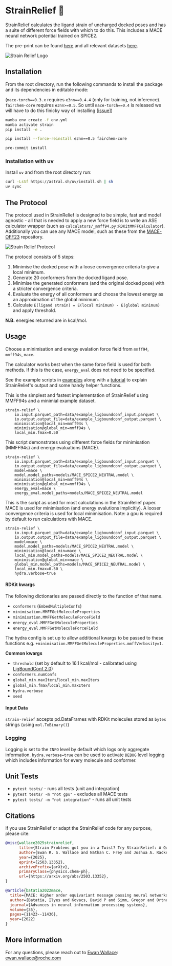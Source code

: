 # StrainRelief 💊
StrainRelief calculates the ligand strain of uncharged docked poses and has a suite of different force fields with which to do this. This includes a MACE neural network potential trained on SPICE2.

The pre-print can be found [here](https://arxiv.org/abs/2503.13352) and all relevant datasets [here](https://huggingface.co/datasets/erwallace/LigBoundConf2.0).

![Strain Relief Logo](assets/strain_relief_logo.png)

## Installation

From the root directory, run the following commands to install the package and its dependencies in editable mode:

(`mace-torch==0.3.x` requires `e3nn==0.4.4` (only for training, not inference). `fairchem-core` requires `e3nn>=0.5`. So until `mace-torch==0.4` is released we will have to do this finicky way of installing [[issue](https://github.com/ACEsuit/mace/issues/555)])

```bash
mamba env create -f env.yml
mamba activate strain
pip install -e .

pip install --force-reinstall e3nn==0.5 fairchem-core

pre-commit install
```

### Installation with uv
Install `uv` and from the root directory run:

```bash
curl -LsSf https://astral.sh/uv/install.sh | sh
uv sync
```


## The Protocol

The protocol used in StrainRelief is designed to be simple, fast and model agnostic - all that is needed to apply a new force field is to write an ASE calculator wrapper (such as `calculators/_mmff94.py:RDKitMMFFCalculator`). Additionally you can use any MACE model, such as these from the [MACE-OFF23](https://github.com/ACEsuit/mace-off/tree/main/mace_off23) repository.

![Strain Relief Protocol](assets/strain_relief_protocol.png)

The protocol consists of 5 steps:

1. Minimise the docked pose with a loose convergence criteria to give a local minimum.
2. Generate 20 conformers from the docked ligand pose.
3. Minimise the generated conformers (and the original docked pose) with a stricter convergence criteria.
4. Evaluate the energy of all conformers and choose the lowest energy as an approximation of the global minimum.
5. Calculate `E(ligand strain) = E(local minimum) - E(global minimum)` and apply threshold.

**N.B.** energies returned are in kcal/mol.

## Usage
Choose a minimisation and energy evalation force field from `mmff94`, `mmff94s`, `mace`.

The calculator works best when the same force field is used for both methods. If this is the case, `energy_eval` does not need to be specified.

See the example scripts in [examples](./examples/examples.sh) along with a [tutorial](./examples/tutorial.ipynb) to explain StrainRelief's output and some handy helper functions.

This is the simplest and fastest implementation of StrainRelief using MMFF94s and a minimial example dataset.
```
strain-relief \
    io.input.parquet_path=data/example_ligboundconf_input.parquet \
    io.output.output_file=data/example_ligboundconf_output.parquet \
    minimisation@local_min=mmff94s \
    minimisation@global_min=mmff94s \
    local_min.fmax=0.50
```

This script demonstrates using different force fields for minimisation (MMFF94s) and energy evaluations (MACE).
```
strain-relief \
    io.input.parquet_path=data/example_ligboundconf_input.parquet \
    io.output.output_file=data/example_ligboundconf_output.parquet \
    model=mace \
    model.model_paths=models/MACE_SPICE2_NEUTRAL.model \
    minimisation@local_min=mmff94s \
    minimisation@global_min=mmff94s \
    energy_eval=mace \
    energy_eval.model_paths=models/MACE_SPICE2_NEUTRAL.model
```

This is the script as used for most calculations in the StrainRelief paper. MACE is used for minimisation (and energy evalutions implicitly). A looser convergence criteria is used for local minimisation. Note: a gpu is required by default to run calculations with MACE.
```
strain-relief \
    io.input.parquet_path=data/example_ligboundconf_input.parquet \
    io.output.output_file=data/example_ligboundconf_output.parquet \
    model=mace \
    model.model_paths=models/MACE_SPICE2_NEUTRAL.model \
    minimisation@local_min=mace \
    local_min.model_paths=models/MACE_SPICE2_NEUTRAL.model \
    minimisation@global_min=mace \
    global_min.model_paths=models/MACE_SPICE2_NEUTRAL.model \
    local_min.fmax=0.50 \
    hydra.verbose=true
```

#### RDKit kwargs
The following dictionaries are passed directly to the function of that name.
- `conformers` (`EmbedMultipleConfs`)
- `minimisation.MMFFGetMoleculeProperties`
- `minimisation.MMFFGetMoleculeForceField`
- `energy_eval.MMFFGetMoleculeProperties`
- `energy_eval.MMFFGetMoleculeForceField`

The hydra config is set up to allow additional kwargs to be passed to these functions e.g. `+minimisation.MMFFGetMoleculeProperties.mmffVerbosity=1`.

**Common kwargs**
- `threshold` (set by default to 16.1 kcal/mol - calibrated using [LigBoundConf 2.0](https://huggingface.co/datasets/erwallace/LigBoundConf2.0))
- `conformers.numConfs`
- `global_min.maxIters`/`local_min.maxIters`
- `global_min.fmax`/`local_min.maxIters`
- `hydra.verbose`
- `seed`

#### Input Data
`strain-relief` accepts pd.DataFrames with RDKit molecules stored as `bytes` strings (using `mol.ToBinary()`)

### Logging

Logging is set to the `INFO` level by default which logs only aggregate information. `hydra.verbose=true` can be used to activate `DEBUG` level logging which includes information for every molecule and conformer.

## Unit Tests
- `pytest tests/` - runs all tests (unit and integration)
- `pytest tests/ -m "not gpu"` - excludes all MACE tests
- `pytest tests/ -m "not integration"` - runs all unit tests

## Citations
If you use StrainRelief or adapt the StrainRelief code for any purpose, please cite:

```bibtex
@misc{wallace2025strainrelief,
      title={Strain Problems got you in a Twist? Try StrainRelief: A Quantum-Accurate Tool for Ligand Strain Calculations},
      author={Ewan R. S. Wallace and Nathan C. Frey and Joshua A. Rackers},
      year={2025},
      eprint={2503.13352},
      archivePrefix={arXiv},
      primaryClass={physics.chem-ph},
      url={https://arxiv.org/abs/2503.13352},
}
```

```bibtex
@article{batatia2022mace,
  title={MACE: Higher order equivariant message passing neural networks for fast and accurate force fields},
  author={Batatia, Ilyes and Kovacs, David P and Simm, Gregor and Ortner, Christoph and Cs{\'a}nyi, G{\'a}bor},
  journal={Advances in neural information processing systems},
  volume={35},
  pages={11423--11436},
  year={2022}
}
```

## More information
For any questions, please reach out to [Ewan Wallace](https://www.linkedin.com/in/ewan-wallace-82297318a/): ewan.wallace@roche.com
